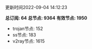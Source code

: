 更新时间2022-09-04 14:12:23

**总订阅: 64**
**总节点: 9364**
**有效节点: 1950**
- trojan节点: 152
- ss节点: 183
- v2ray节点: 1615
